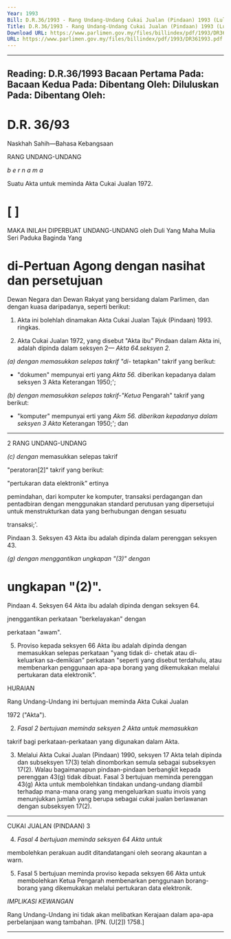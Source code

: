 ```yaml
---
Year: 1993
Bill: D.R.36/1993 - Rang Undang-Undang Cukai Jualan (Pindaan) 1993 (Lulus)
Title: D.R.36/1993 - Rang Undang-Undang Cukai Jualan (Pindaan) 1993 (Lulus)
Download URL: https://www.parlimen.gov.my/files/billindex/pdf/1993/DR361993.pdf
URL: https://www.parlimen.gov.my/files/billindex/pdf/1993/DR361993.pdf
---
```

---
Reading:
D.R.36/1993
Bacaan Pertama Pada:
Bacaan Kedua Pada:
Dibentang Oleh:
Diluluskan Pada:
Dibentang Oleh:
---

# D.R. 36/93

Naskhah Sahih—Bahasa Kebangsaan

RANG UNDANG-UNDANG

_b e r n a m a_

Suatu Akta untuk meminda Akta Cukai Jualan 1972.

# [                 ]

MAKA INILAH DIPERBUAT UNDANG-UNDANG
oleh Duli Yang Maha Mulia Seri Paduka Baginda Yang
# di-Pertuan Agong dengan nasihat dan persetujuan
Dewan Negara dan Dewan Rakyat yang bersidang dalam
Parlimen, dan dengan kuasa daripadanya, seperti
berikut:

1. Akta ini bolehlah dinamakan Akta Cukai Jualan Tajuk
(Pindaan) 1993. ringkas.

2. Akta Cukai Jualan 1972, yang disebut "Akta ibu" Pindaan
dalam Akta ini, adalah dipinda dalam seksyen 2— _Akta 64.seksyen 2._

_(a) dengan memasukkan selepas takrif "di-_
tetapkan" takrif yang berikut:

-  "dokumen" mempunyai erti yang
_Akta 56._ diberikan kepadanya dalam seksyen 3 Akta
Keterangan 1950;';

_(b) dengan memasukkan selepas takrif-"Ketua_
Pengarah" takrif yang berikut:

-  "komputer" mempunyai erti yang
_Akm 56. diberikan kepadanya dalam seksyen 3 Akta_
Keterangan 1950;'; dan


-----

2 RANG UNDANG-UNDANG

_(c) dengan_ memasukkan selepas takrif

"peratoran[2]" takrif yang berikut:

"pertukaran data elektronik" ertinya

pemindahan, dari komputer ke komputer,
transaksi perdagangan dan pentadbiran
dengan menggunakan standard perutusan
yang dipersetujui untuk menstrukturkan data
yang berhubungan dengan sesuatu

transaksi;'.

Pindaan 3. Seksyen 43 Akta ibu adalah dipinda dalam perenggan
seksyen 43.

_(g) dengan menggantikan ungkapan "(3)" dengan_
# ungkapan "(2)".

Pindaan 4. Seksyen 64 Akta ibu adalah dipinda dengan
seksyen 64.

jnenggantikan perkataan "berkelayakan" dengan

perkataan "awam".

5. Proviso kepada seksyen 66 Akta ibu adalah dipinda
dengan memasukkan selepas perkataan "yang tidak di-
chetak atau di-keluarkan sa-demikian" perkataan
"seperti yang disebut terdahulu, atau membenarkan
penggunaan apa-apa borang yang dikemukakan melalui
pertukaran data elektronik".

HURAIAN

Rang Undang-Undang ini bertujuan meminda Akta Cukai Jualan

1972 ("Akta").

2. _Fasal 2 bertujuan meminda seksyen 2 Akta untuk memasukkan_

takrif bagi perkataan-perkataan yang digunakan dalam Akta.

3. Melalui Akta Cukai Jualan (Pindaan) 1990, seksyen 17 Akta
telah dipinda dan subseksyen 17(3) telah dinomborkan semula
sebagai subseksyen 17(2). Walau bagaimanapun pindaan-pindaan
berbangkit kepada perenggan 43(g) tidak dibuat. Fasal 3 bertujuan
meminda perenggan 43(g) Akta untuk membolehkan tindakan
undang-undang diambil terhadap mana-mana orang yang
mengeluarkan suatu invois yang menunjukkan jumlah yang berupa
sebagai cukai jualan berlawanan dengan subseksyen 17(2).


-----

CUKAI JUALAN (PINDAAN) 3

4. _Fasal 4 bertujuan meminda seksyen 64 Akta untuk_

membolehkan perakuan audit ditandatangani oleh seorang akauntan
a warn.

5. Fasal 5 bertujuan meminda proviso kepada seksyen 66 Akta
untuk membolehkan Ketua Pengarah membenarkan penggunaan
borang-borang yang dikemukakan melalui pertukaran data
elektronik.

_IMPLIKASl_ _KEWANGAN_

Rang Undang-Undang ini tidak akan melibatkan Kerajaan dalam
apa-apa perbelanjaan wang tambahan. [PN. (U[2]) 1758.]


-----

